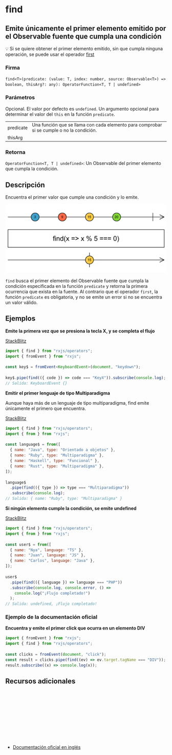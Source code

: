 # find

<h2 class="subtitle"> Emite únicamente el primer elemento emitido por el Observable fuente que cumpla una condición</h2>

💡 Si se quiere obtener el primer elemento emitido, sin que cumpla ninguna operación, se puede usar el operador [first](/operators/filtering/first)

### Firma

`find<T>(predicate: (value: T, index: number, source: Observable<T>) => boolean, thisArg?: any): OperatorFunction<T, T | undefined>`

### Parámetros

<table>
<tr><td>predicate</td><td>Una función que se llama con cada elemento para comprobar si se cumple o no la condición.</td></tr>
<tr><td>thisArg</td>Opcional. El valor por defecto es <code>undefined</code>.
Un argumento opcional para determinar el valor del <code>this</code> en la función <code>predicate</code>.<td></td></tr>
<table>

### Retorna

`OperatorFunction<T, T | undefined>`: Un Observable del primer elemento que cumpla la condición.

</details>

## Descripción

Encuentra el primer valor que cumple una condición y lo emite.

<img src="assets/images/marble-diagrams/conditional-boolean/find.png" alt="Diagrama de canicas del operador find">

`find` busca el primer elemento del Observable fuente que cumpla la condición especificada en la función `predicate` y retorna la primera ocurrencia que exista en la fuente. Al contrario que el operador `first`, la función `predicate` es obligatoria, y no se emite un error si no se encuentra un valor válido.

## Ejemplos

**Emite la primera vez que se presiona la tecla X, y se completa el flujo**

<a target="_blank" href="https://stackblitz.com/edit/docu-rxjs-find?file=index.ts">StackBlitz</a>

```typescript
import { find } from "rxjs/operators";
import { fromEvent } from "rxjs";

const key$ = fromEvent<KeyboardEvent>(document, "keydown");

key$.pipe(find(({ code }) => code === "KeyX")).subscribe(console.log);
// Salida: KeyboardEvent {}
```

**Emitir el primer lenguaje de tipo Multiparadigma**

Aunque haya más de un lenguaje de tipo multiparadigma, find emite únicamente el primero que encuentra.

<a target="_blank" href="https://stackblitz.com/edit/docu-rxjs-find-2?file=index.ts">StackBlitz</a>

```javascript
import { find } from "rxjs/operators";
import { from } from "rxjs";

const language$ = from([
  { name: "Java", type: "Orientado a objetos" },
  { name: "Ruby", type: "Multiparadigma" },
  { name: "Haskell", type: "Funcional" },
  { name: "Rust", type: "Multiparadigma" },
]);

language$
  .pipe(find(({ type }) => type === "Multiparadigma"))
  .subscribe(console.log);
// Salida: { name: "Ruby", type: "Multiparadigma" }
```

**Si ningún elemento cumple la condición, se emite undefined**

<a target="_blank" href="https://stackblitz.com/edit/docu-rxjs-find-3?file=index.ts">StackBlitz</a>

```javascript
import { find } from "rxjs/operators";
import { from } from "rxjs";

const user$ = from([
  { name: "Nya", language: "TS" },
  { name: "Juan", language: "JS" },
  { name: "Carlos", language: "Java" },
]);

user$
  .pipe(find(({ language }) => language === "PHP"))
  .subscribe(console.log, console.error, () =>
    console.log("¡Flujo completado!")
  );
// Salida: undefined, ¡Flujo completado!
```

### Ejemplo de la documentación oficial

**Encuentra y emite el primer click que ocurra en un elemento DIV**

```javascript
import { fromEvent } from "rxjs";
import { find } from "rxjs/operators";

const clicks = fromEvent(document, "click");
const result = clicks.pipe(find((ev) => ev.target.tagName === "DIV"));
result.subscribe((x) => console.log(x));
```

<div class="page-footer">

## Recursos adicionales

<a target="_blank" href="https://github.com/ReactiveX/rxjs/blob/master/src/internal/operators/find.ts">
<svg>
  <use xlink:href="/assets/icons/source.svg#source-code"></use>
</svg>
</a>
</div>

- <a target="_blank" href="https://rxjs.dev/api/operators/find">Documentación oficial en inglés</a>

